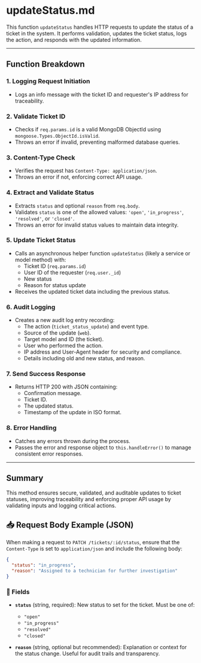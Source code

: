 # updateStatus.md

This function `updateStatus` handles HTTP requests to update the status of a ticket in the system. It performs validation, updates the ticket status, logs the action, and responds with the updated information.

---

## Function Breakdown

### 1. Logging Request Initiation
- Logs an info message with the ticket ID and requester's IP address for traceability.

### 2. Validate Ticket ID
- Checks if `req.params.id` is a valid MongoDB ObjectId using `mongoose.Types.ObjectId.isValid`.
- Throws an error if invalid, preventing malformed database queries.

### 3. Content-Type Check
- Verifies the request has `Content-Type: application/json`.
- Throws an error if not, enforcing correct API usage.

### 4. Extract and Validate Status
- Extracts `status` and optional `reason` from `req.body`.
- Validates `status` is one of the allowed values: `'open'`, `'in_progress'`, `'resolved'`, or `'closed'`.
- Throws an error for invalid status values to maintain data integrity.

### 5. Update Ticket Status
- Calls an asynchronous helper function `updateStatus` (likely a service or model method) with:
  - Ticket ID (`req.params.id`)
  - User ID of the requester (`req.user._id`)
  - New status
  - Reason for status update
- Receives the updated ticket data including the previous status.

### 6. Audit Logging
- Creates a new audit log entry recording:
  - The action (`ticket_status_update`) and event type.
  - Source of the update (`web`).
  - Target model and ID (the ticket).
  - User who performed the action.
  - IP address and User-Agent header for security and compliance.
  - Details including old and new status, and reason.

### 7. Send Success Response
- Returns HTTP 200 with JSON containing:
  - Confirmation message.
  - Ticket ID.
  - The updated status.
  - Timestamp of the update in ISO format.

### 8. Error Handling
- Catches any errors thrown during the process.
- Passes the error and response object to `this.handleError()` to manage consistent error responses.

---

## Summary

This method ensures secure, validated, and auditable updates to ticket statuses, improving traceability and enforcing proper API usage by validating inputs and logging critical actions.


## 📥 Request Body Example (JSON)

When making a request to `PATCH /tickets/:id/status`, ensure that the `Content-Type` is set to `application/json` and include the following body:

```json
{
  "status": "in_progress",
  "reason": "Assigned to a technician for further investigation"
}
````

### 🔸 Fields

* **`status`** (string, required): New status to set for the ticket. Must be one of:

  * `"open"`
  * `"in_progress"`
  * `"resolved"`
  * `"closed"`

* **`reason`** (string, optional but recommended): Explanation or context for the status change. Useful for audit trails and transparency.
